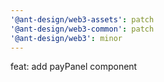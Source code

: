 ```yaml
---
'@ant-design/web3-assets': patch
'@ant-design/web3-common': patch
'@ant-design/web3': minor
---
```


feat: add payPanel component
